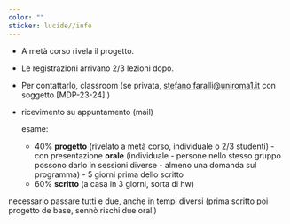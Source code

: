 ```yaml
---
color: ""
sticker: lucide//info
---
```

- A metà corso rivela il progetto.
- Le registrazioni arrivano 2/3 lezioni dopo.
- Per contattarlo, classroom (se privata, stefano.faralli@uniroma1.it con soggetto [MDP-23-24] )
- ricevimento su appuntamento (mail)

	esame:
	- 40% **progetto** (rivelato a metà corso, individuale o 2/3 studenti) - con presentazione **orale** (individuale - persone nello stesso gruppo possono darlo in sessioni diverse - almeno una domanda sul programma) - 5 giorni prima dello scritto
	- 60% **scritto** (a casa in 3 giorni, sorta di hw)
	
necessario passare tutti e due, anche in tempi diversi (prima scritto poi progetto de base, sennò rischi due orali)
